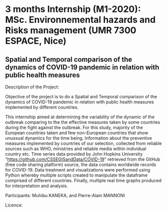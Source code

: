 # 3 months Internship (M1-2020): MSc. Environnemental hazards and Risks management (UMR 7300 ESPACE, Nice)
Spatial and Temporal comparison of the dynamics of COVID-19 pandemic in relation with public health measures 
-----------------------
Description of the Project:

Objective of the project is to do a Spatial and Temporal comparison of the dynamics of COVID-19 pandemic in relation with public health measures implemented by different  countries.

This internship aimed at determining the variability of the dynamic of the outbreak comparing to the the effective measures taken by some countries during the fight against the outbreak. For this study, majority of the European countries taken and few non-European countries that show unussual dynamics for the time being.
Information about the preventive measures implemented by countries of our selection, collected from reliable sources such as WHO, ministries and  reliable media within individual country etc.
Time series data provided by John Hopkins University "https://github.com/CSSEGISandData/COVID-19" retrieved from the GitHub (free code sharing platform) source, the data contains worldwide records for COVID-19. 
Data treatment and visualizations were performed using Python whereby multiple scripts created to manipulate the dataframe comprised of different countries. Finally, multiple real time graphs produced for interpretation and analysis.




Participants:
Muhibu KANEKA, and 
Pierre-Alain MANNONI

Licence:

